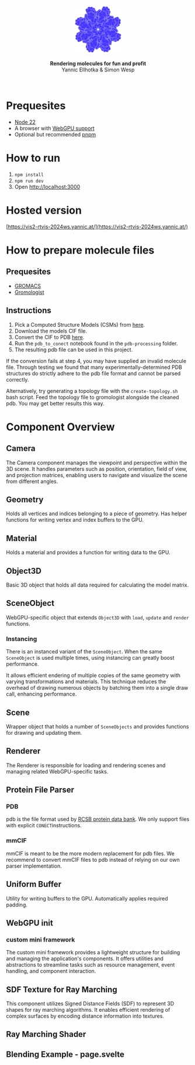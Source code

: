 <br>
<br>
<div align="center"><img src="static/favicon.png"/></div>
<br>
<div align="center"><strong>Rendering molecules for fun and profit</strong></div>
<div align="center">Yannic Ellhotka & Simon Wesp</div>
<br>
<br>

# Prequesites

- [Node 22](https://nodejs.org/en/download)
- A browser with [WebGPU support](https://caniuse.com/webgpu)
- Optional but recommended [pnpm](https://pnpm.io/installation#using-corepack)

# How to run

1. `npm install`
2. `npm run dev`
3. Open [http://localhost:3000](http://localhost:3000)

# Hosted version

[https://vis2-rtvis-2024ws.yannic.at/](https://vis2-rtvis-2024ws.yannic.at/)

# How to prepare molecule files

## Prequesites

- [GROMACS](https://www.gromacs.org/)
- [Gromologist](https://gitlab.com/KomBioMol/gromologist)

## Instructions

1. Pick a Computed Structure Models (CSMs) from [here](https://www.rcsb.org/search?request=%7B"query"%3A%7B"type"%3A"group"%2C"nodes"%3A%5B%7B"type"%3A"group"%2C"nodes"%3A%5B%7B"type"%3A"group"%2C"nodes"%3A%5B%7B"type"%3A"terminal"%2C"service"%3A"text"%2C"parameters"%3A%7B"attribute"%3A"rcsb_entry_info.structure_determination_methodology"%2C"operator"%3A"exact_match"%2C"value"%3A"computational"%7D%7D%5D%2C"logical_operator"%3A"and"%7D%5D%2C"logical_operator"%3A"and"%2C"label"%3A"text"%7D%5D%2C"logical_operator"%3A"and"%7D%2C"return_type"%3A"entry"%2C"request_options"%3A%7B"scoring_strategy"%3A"combined"%2C"results_content_type"%3A%5B"computational"%5D%2C"paginate"%3A%7B"start"%3A0%2C"rows"%3A25%7D%2C"sort"%3A%5B%7B"sort_by"%3A"score"%2C"direction"%3A"desc"%7D%5D%7D%2C"request_info"%3A%7B"query_id"%3A"086f7e81292c787a2b6e45142c3eea61"%7D%7D).
2. Download the models CIF file.
3. Convert the CIF to PDB [here](https://project-gemmi.github.io/wasm/convert/cif2pdb.html).
4. Run the `pdb_to_conect` notebook found in the `pdb-processing` folder.
5. The resulting pdb file can be used in this project.

If the conversion fails at step 4, you may have supplied an invalid molecule file. Through testing we found that many experimentally-determined PDB structures do strictly adhere to the pdb file format and cannot be parsed correctly.

Alternatively, try generating a topology file with the `create-topology.sh` bash script. Feed the topology file to gromologist alongside the cleaned pdb. You may get better results this way.

# Component Overview

## Camera

The Camera component manages the viewpoint and perspective within the 3D scene. It handles parameters such as position, orientation, field of view, and projection matrices, enabling users to navigate and visualize the scene from different angles.

## Geometry

Holds all vertices and indices belonging to a piece of geometry. Has helper functions for writing vertex and index buffers to the GPU.

## Material

Holds a material and provides a function for writing data to the GPU.

## Object3D

Basic 3D object that holds all data required for calculating the model matrix.

## SceneObject

WebGPU-specific object that extends `Object3D` with `load`, `update` and `render` functions.

### Instancing

There is an instanced variant of the `SceneObject`. When the same `SceneObject` is used multiple times, using instancing can greatly boost performance.

It allows efficient endering of multiple copies of the same geometry with varying transformations and materials. This technique reduces the overhead of drawing numerous objects by batching them into a single draw call, enhancing performance.

## Scene

Wrapper object that holds a number of `SceneObjects` and provides functions for drawing and updating them.

## Renderer

The Renderer is responsible for loading and rendering scenes and managing related WebGPU-specific tasks.

## Protein File Parser

### PDB

pdb is the file format used by [RCSB protein data bank](https://www.rcsb.org/). We only support files with explicit `CONECT`instructions.

### mmCIF

mmCIF is meant to be the more modern replacement for pdb files. We recommend to convert mmCIF files to pdb instead of relying on our own parser implementation.

## Uniform Buffer

Utility for writing buffers to the GPU. Automatically applies required padding.

## WebGPU init

### custom mini framework

The custom mini framework provides a lightweight structure for building and managing the application's components. It offers utilities and abstractions to streamline tasks such as resource management, event handling, and component interaction.

## SDF Texture for Ray Marching

This component utilizes Signed Distance Fields (SDF) to represent 3D shapes for ray marching algorithms. It enables efficient rendering of complex surfaces by encoding distance information into textures.

## Ray Marching Shader

## Blending Example - page.svelte
